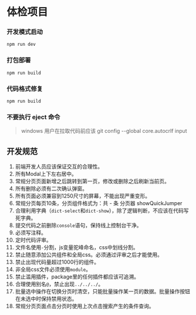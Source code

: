 # 体检项目

### 开发模式启动
`npm run dev`
### 打包部署
`npm run build`
### 代码格式修复
`npm run build`
### 不要执行 eject 命令

> windows 用户在拉取代码前应该 git config --global core.autocrlf input
## 开发规范
1. 前端开发人员应该保证交互的合理性。
2. 所有Modal上下左右居中。
3. 常规分页页面新增之后跳转到第一页，修改或删除之后刷新当前页。
4. 所有删除必须有二次确认弹窗。
5. 所有页面必须兼容到1250尺寸的屏幕，不能出现严重变形。
6. 常规分页每页10条，分页组件格式为：共 - 条 分页器 showQuickJumper
7. 合理利用字典（`dict-select`和`dict-show`），除了逻辑判断，不应该在代码写死字典。
8. 提交代码之前删除`console`语句，保持线上控制台干净。
9. 必须写注释。
10. 定时代码评审。
11. 文件名使用`-`分割，js变量驼峰命名，css中划线分割。
12. 禁止随意添加公共组件和全局css。必须通过评审之后才能使用。
13. 禁止出现代码量超过1000行的组件。
14. 非全局css文件必须使用`module`。
15. 禁止滥用插件，package里的任何插件都应该可追溯。
16. 合理使用别名`@`，禁止出现`../../../`。
17. 批量选中操作在切换分页时清空，只能批量操作某一页的数据。批量操作按钮在未选中时保持禁用状态。
18. 常规分页页面点击分页时使用上次点击搜索产生的条件查询。